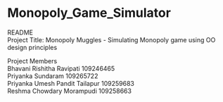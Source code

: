 # Monopoly_Game_Simulator
README <br/>
Project Title: Monopoly Muggles - Simulating Monopoly game using OO design principles<br/>

Project Members <br>
Bhavani Rishitha Ravipati       109246465 <br/>
Priyanka Sundaram               109265722 <br/>
Priyanka Umesh Pandit Tailapur  109259683  <br/>
Reshma Chowdary Morampudi	      109258663 <br/>
